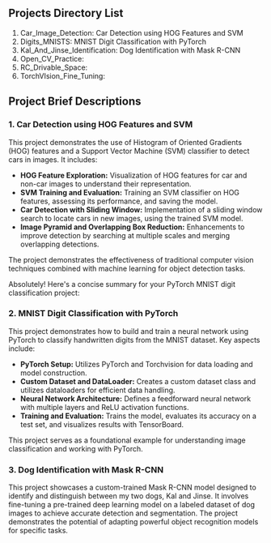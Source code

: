 ## Projects Directory List

1. Car_Image_Detection: Car Detection using HOG Features and SVM
2. Digits_MNISTS: MNIST Digit Classification with PyTorch
3. Kal_And_Jinse_Identification: Dog Identification with Mask R-CNN
4. Open_CV_Practice:
5. RC_Drivable_Space:
6. TorchVIsion_Fine_Tuning:

## Project Brief Descriptions

### 1. **Car Detection using HOG Features and SVM**

This project demonstrates the use of Histogram of Oriented Gradients (HOG) features and a Support Vector Machine (SVM) classifier to detect cars in images. It includes:

* **HOG Feature Exploration:**  Visualization of HOG features for car and non-car images to understand their representation.
* **SVM Training and Evaluation:** Training an SVM classifier on HOG features, assessing its performance, and saving the model.
* **Car Detection with Sliding Window:**  Implementation of a sliding window search to locate cars in new images, using the trained SVM model.
* **Image Pyramid and Overlapping Box Reduction:**  Enhancements to improve detection by searching at multiple scales and merging overlapping detections.

The project demonstrates the effectiveness of traditional computer vision techniques combined with machine learning for object detection tasks.

Absolutely! Here's a concise summary for your PyTorch MNIST digit classification project:

### 2. **MNIST Digit Classification with PyTorch**

This project demonstrates how to build and train a neural network using PyTorch to classify handwritten digits from the MNIST dataset. Key aspects include:

* **PyTorch Setup:** Utilizes PyTorch and Torchvision for data loading and model construction.
* **Custom Dataset and DataLoader:** Creates a custom dataset class and utilizes dataloaders for efficient data handling.
* **Neural Network Architecture:** Defines a feedforward neural network with multiple layers and ReLU activation functions.
* **Training and Evaluation:** Trains the model, evaluates its accuracy on a test set, and visualizes results with TensorBoard.

This project serves as a foundational example for understanding image classification and working with PyTorch.

### 3. **Dog Identification with Mask R-CNN**

This project showcases a custom-trained Mask R-CNN model designed to identify and distinguish between my two dogs, Kal and Jinse. It involves fine-tuning a pre-trained deep learning model on a labeled dataset of dog images to achieve accurate detection and segmentation. The project demonstrates the potential of adapting powerful object recognition models for specific tasks.
